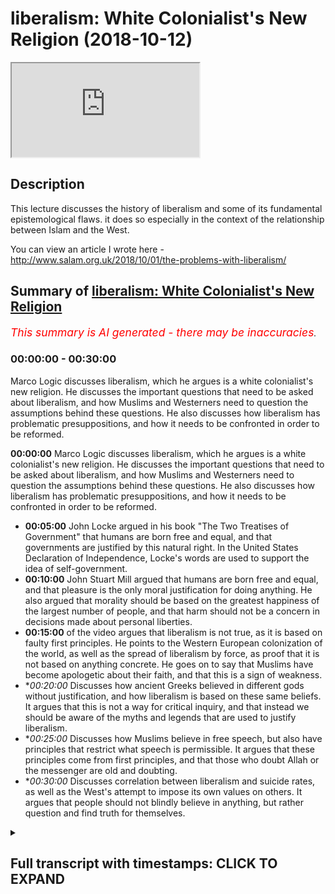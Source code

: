 # liberalism: White Colonialist's New Religion (2018-10-12)

<iframe loading='lazy' src='https://www.youtube.com/embed/2Dyzc282ZFE'></iframe>

## Description

This lecture discusses the history of liberalism and some of its fundamental epistemological flaws. it does so especially in the context of the relationship between Islam and the West. 

You can view an article I wrote here -http://www.salam.org.uk/2018/10/01/the-problems-with-liberalism/

## Summary of [liberalism: White Colonialist's New Religion](https://www.youtube.com/watch?v=2Dyzc282ZFE)


*<span style="color:red; font-size:125%">This summary is AI generated - there may be inaccuracies</span>. [](/)*

### <a onclick="modifyYTiframeseektime('0')">00:00:00</a> - <a onclick="modifyYTiframeseektime('1800')">00:30:00</a>

Marco Logic discusses liberalism, which he argues is a white colonialist's new religion. He discusses the important questions that need to be asked about liberalism, and how Muslims and Westerners need to question the assumptions behind these questions. He also discusses how liberalism has problematic presuppositions, and how it needs to be confronted in order to be reformed.

**<a onclick="modifyYTiframeseektime('0')">00:00:00</a>** Marco Logic discusses liberalism, which he argues is a white colonialist's new religion. He discusses the important questions that need to be asked about liberalism, and how Muslims and Westerners need to question the assumptions behind these questions. He also discusses how liberalism has problematic presuppositions, and how it needs to be confronted in order to be reformed.
* **<a onclick="modifyYTiframeseektime('300')">00:05:00</a>** John Locke argued in his book "The Two Treatises of Government" that humans are born free and equal, and that governments are justified by this natural right. In the United States Declaration of Independence, Locke's words are used to support the idea of self-government.
* **<a onclick="modifyYTiframeseektime('600')">00:10:00</a>** John Stuart Mill argued that humans are born free and equal, and that pleasure is the only moral justification for doing anything. He also argued that morality should be based on the greatest happiness of the largest number of people, and that harm should not be a concern in decisions made about personal liberties.
* **<a onclick="modifyYTiframeseektime('900')">00:15:00</a>** of the video argues that liberalism is not true, as it is based on faulty first principles. He points to the Western European colonization of the world, as well as the spread of liberalism by force, as proof that it is not based on anything concrete. He goes on to say that Muslims have become apologetic about their faith, and that this is a sign of weakness.
* **<a onclick="modifyYTiframeseektime('1200')">00:20:00</a>* Discusses how ancient Greeks believed in different gods without justification, and how liberalism is based on these same beliefs. It argues that this is not a way for critical inquiry, and that instead we should be aware of the myths and legends that are used to justify liberalism.
* **<a onclick="modifyYTiframeseektime('1500')">00:25:00</a>* Discusses how Muslims believe in free speech, but also have principles that restrict what speech is permissible. It argues that these principles come from first principles, and that those who doubt Allah or the messenger are old and doubting.
* **<a onclick="modifyYTiframeseektime('1800')">00:30:00</a>* Discusses correlation between liberalism and suicide rates, as well as the West's attempt to impose its own values on others. It argues that people should not blindly believe in anything, but rather question and find truth for themselves.

<details><summary><h2>Full transcript with timestamps: CLICK TO EXPAND</h2></summary>

<a onclick="modifyYTiframeseektime('0')">0:00:00</a> to come to the state to deliver his  
<a onclick="modifyYTiframeseektime('2')">0:00:02</a> lecture intellectual doubts about Islam  
<a onclick="modifyYTiframeseektime('5')">0:00:05</a> Marco logic Salam aleikum wa rahmatullah  
<a onclick="modifyYTiframeseektime('27')">0:00:27</a> our heads you know in the West we're  
<a onclick="modifyYTiframeseektime('34')">0:00:34</a> asked a lot of questions as Muslims were  
<a onclick="modifyYTiframeseektime('37')">0:00:37</a> asked many questions regularly pressing  
<a onclick="modifyYTiframeseektime('41')">0:00:41</a> important questions and these questions  
<a onclick="modifyYTiframeseektime('44')">0:00:44</a> usually have something to do with what I  
<a onclick="modifyYTiframeseektime('49')">0:00:49</a> refer to as post enlightenment ideas and  
<a onclick="modifyYTiframeseektime('53')">0:00:53</a> it's connection with Islam so don't give  
<a onclick="modifyYTiframeseektime('56')">0:00:56</a> an example someone will ask why is it  
<a onclick="modifyYTiframeseektime('61')">0:01:01</a> that in Islam for example Muslims get  
<a onclick="modifyYTiframeseektime('65')">0:01:05</a> offended when a picture is drawn of the  
<a onclick="modifyYTiframeseektime('69')">0:01:09</a> Prophet Muhammad isn't this freedom of  
<a onclick="modifyYTiframeseektime('72')">0:01:12</a> expression and freedom of speech and why  
<a onclick="modifyYTiframeseektime('77')">0:01:17</a> are Muslims in this regard against  
<a onclick="modifyYTiframeseektime('80')">0:01:20</a> freedom of expression and freedom of  
<a onclick="modifyYTiframeseektime('83')">0:01:23</a> speech isn't Islam therefore the  
<a onclick="modifyYTiframeseektime('87')">0:01:27</a> argument goes a backwards religion that  
<a onclick="modifyYTiframeseektime('91')">0:01:31</a> needs to be reformed do we not need to  
<a onclick="modifyYTiframeseektime('95')">0:01:35</a> have a reform within Islam because  
<a onclick="modifyYTiframeseektime('97')">0:01:37</a> actually you'll find that Islam has  
<a onclick="modifyYTiframeseektime('101')">0:01:41</a> aspects of it which are against  
<a onclick="modifyYTiframeseektime('103')">0:01:43</a> enlightenment values against liberalism  
<a onclick="modifyYTiframeseektime('107')">0:01:47</a> against freedom of expression against  
<a onclick="modifyYTiframeseektime('111')">0:01:51</a> freedom of speech our thing is these are  
<a onclick="modifyYTiframeseektime('115')">0:01:55</a> very important questions to be asked but  
<a onclick="modifyYTiframeseektime('120')">0:02:00</a> what Muslims need to do and what  
<a onclick="modifyYTiframeseektime('123')">0:02:03</a> Westerners also need to do is they need  
<a onclick="modifyYTiframeseektime('126')">0:02:06</a> to question the question I has a point  
<a onclick="modifyYTiframeseektime('131')">0:02:11</a> every question has a presupposition what  
<a onclick="modifyYTiframeseektime('135')">0:02:15</a> is a presupposition it is an assumption  
<a onclick="modifyYTiframeseektime('138')">0:02:18</a> it is an assumption obviously with these  
<a onclick="modifyYTiframeseektime('142')">0:02:22</a> questions some Muslims they go  
<a onclick="modifyYTiframeseektime('146')">0:02:26</a> immediately on the backfoot  
<a onclick="modifyYTiframeseektime('149')">0:02:29</a> immediately there on the back foot and  
<a onclick="modifyYTiframeseektime('152')">0:02:32</a> just like the Western colonial powers  
<a onclick="modifyYTiframeseektime('159')">0:02:39</a> came into our grandfathers Nations and  
<a onclick="modifyYTiframeseektime('165')">0:02:45</a> attempted to force them to believe in  
<a onclick="modifyYTiframeseektime('167')">0:02:47</a> what they believe in  
<a onclick="modifyYTiframeseektime('169')">0:02:49</a> militarily now the post-colonial Western  
<a onclick="modifyYTiframeseektime('178')">0:02:58</a> masters are doing so using different  
<a onclick="modifyYTiframeseektime('181')">0:03:01</a> techniques and there are different  
<a onclick="modifyYTiframeseektime('184')">0:03:04</a> responses from Muslims and others some  
<a onclick="modifyYTiframeseektime('187')">0:03:07</a> will literally bow at the knee they will  
<a onclick="modifyYTiframeseektime('190')">0:03:10</a> literally bow at the knee surrender give  
<a onclick="modifyYTiframeseektime('194')">0:03:14</a> up yes you're right sir there is a  
<a onclick="modifyYTiframeseektime('197')">0:03:17</a> problem we need to fix it we need to  
<a onclick="modifyYTiframeseektime('199')">0:03:19</a> have revivalism in Islam we need to have  
<a onclick="modifyYTiframeseektime('201')">0:03:21</a> reform we need to clean it up you're  
<a onclick="modifyYTiframeseektime('204')">0:03:24</a> right  
<a onclick="modifyYTiframeseektime('205')">0:03:25</a> some will say we must reject this  
<a onclick="modifyYTiframeseektime('209')">0:03:29</a> completely there is this is a poison a  
<a onclick="modifyYTiframeseektime('211')">0:03:31</a> poisonous ideology and we must remove it  
<a onclick="modifyYTiframeseektime('215')">0:03:35</a> and what we're going to be doing in  
<a onclick="modifyYTiframeseektime('217')">0:03:37</a> charla in the next three days it will be  
<a onclick="modifyYTiframeseektime('221')">0:03:41</a> arguing that the question itself is  
<a onclick="modifyYTiframeseektime('225')">0:03:45</a> problematic all the questions that are  
<a onclick="modifyYTiframeseektime('228')">0:03:48</a> asked are problematic questions so the  
<a onclick="modifyYTiframeseektime('230')">0:03:50</a> first day I'm going to be dealing with  
<a onclick="modifyYTiframeseektime('231')">0:03:51</a> liberalism I know it's on the third day  
<a onclick="modifyYTiframeseektime('233')">0:03:53</a> on your pamphlet but I'm gonna do it  
<a onclick="modifyYTiframeseektime('235')">0:03:55</a> first in Chara I'm gonna be dealing with  
<a onclick="modifyYTiframeseektime('237')">0:03:57</a> questions which deal with liberal  
<a onclick="modifyYTiframeseektime('239')">0:03:59</a> presuppositions the second day we're  
<a onclick="modifyYTiframeseektime('243')">0:04:03</a> going to be dealing with democracy which  
<a onclick="modifyYTiframeseektime('244')">0:04:04</a> is very important and the third day  
<a onclick="modifyYTiframeseektime('247')">0:04:07</a> we're going to be dealing with feminism  
<a onclick="modifyYTiframeseektime('252')">0:04:12</a> and that's why I did on the third day  
<a onclick="modifyYTiframeseektime('253')">0:04:13</a> because if anything happens I can just  
<a onclick="modifyYTiframeseektime('255')">0:04:15</a> go I'm going back to London anyways  
<a onclick="modifyYTiframeseektime('264')">0:04:24</a> today inshallah I'll be talking about  
<a onclick="modifyYTiframeseektime('267')">0:04:27</a> liberalism and by the way I've written  
<a onclick="modifyYTiframeseektime('269')">0:04:29</a> an article on this and I'm planning to  
<a onclick="modifyYTiframeseektime('271')">0:04:31</a> write an article on all three lectures  
<a onclick="modifyYTiframeseektime('274')">0:04:34</a> so I'll be writing written an article  
<a onclick="modifyYTiframeseektime('276')">0:04:36</a> liberalism will be published on it  
<a onclick="modifyYTiframeseektime('278')">0:04:38</a> should be online on Monday Anza Lambda  
<a onclick="modifyYTiframeseektime('280')">0:04:40</a> org dot uk' salaam and inshallah we'll  
<a onclick="modifyYTiframeseektime('283')">0:04:43</a> put the description somewhere so if you  
<a onclick="modifyYTiframeseektime('285')">0:04:45</a> want to do further reading you can do  
<a onclick="modifyYTiframeseektime('286')">0:04:46</a> that there  
<a onclick="modifyYTiframeseektime('287')">0:04:47</a> and moreover there'll be an article  
<a onclick="modifyYTiframeseektime('290')">0:04:50</a> written on each of the topics that I'll  
<a onclick="modifyYTiframeseektime('292')">0:04:52</a> be covering today as well now let's get  
<a onclick="modifyYTiframeseektime('295')">0:04:55</a> straight into it today I'm just gonna go  
<a onclick="modifyYTiframeseektime('299')">0:04:59</a> into three different things I'm going to  
<a onclick="modifyYTiframeseektime('301')">0:05:01</a> do three things today in Charlotte the  
<a onclick="modifyYTiframeseektime('302')">0:05:02</a> first thing is I'm going to give you a  
<a onclick="modifyYTiframeseektime('304')">0:05:04</a> brief history of liberalism a brief  
<a onclick="modifyYTiframeseektime('307')">0:05:07</a> history so you understand what it is  
<a onclick="modifyYTiframeseektime('308')">0:05:08</a> number two we're going to be talking  
<a onclick="modifyYTiframeseektime('311')">0:05:11</a> about the premises of liberalism the  
<a onclick="modifyYTiframeseektime('315')">0:05:15</a> first principles of liberalism where do  
<a onclick="modifyYTiframeseektime('318')">0:05:18</a> we start with liberalism and number  
<a onclick="modifyYTiframeseektime('321')">0:05:21</a> three we'll be talking about the  
<a onclick="modifyYTiframeseektime('322')">0:05:22</a> implications of this on Islam and  
<a onclick="modifyYTiframeseektime('325')">0:05:25</a> Muslims and the discourse between Islam  
<a onclick="modifyYTiframeseektime('328')">0:05:28</a> and Muslims in the Western context  
<a onclick="modifyYTiframeseektime('330')">0:05:30</a> especially so we'll start you see all of  
<a onclick="modifyYTiframeseektime('336')">0:05:36</a> these slogans that you've you're very  
<a onclick="modifyYTiframeseektime('338')">0:05:38</a> well aware of freedom of expression  
<a onclick="modifyYTiframeseektime('340')">0:05:40</a> freedom of speech they're extensions of  
<a onclick="modifyYTiframeseektime('343')">0:05:43</a> the liberal philosophical framework okay  
<a onclick="modifyYTiframeseektime('345')">0:05:45</a> so if someone is asking you a question  
<a onclick="modifyYTiframeseektime('349')">0:05:49</a> that presupposes liberalism like these  
<a onclick="modifyYTiframeseektime('354')">0:05:54</a> questions the question would be this  
<a onclick="modifyYTiframeseektime('357')">0:05:57</a> what if your ideology is baseless wait a  
<a onclick="modifyYTiframeseektime('363')">0:06:03</a> minute  
<a onclick="modifyYTiframeseektime('364')">0:06:04</a> say that one more time okay what if your  
<a onclick="modifyYTiframeseektime('369')">0:06:09</a> ideology is baseless what if there is no  
<a onclick="modifyYTiframeseektime('374')">0:06:14</a> way to prove the very beginnings or the  
<a onclick="modifyYTiframeseektime('379')">0:06:19</a> very starting points the very premises  
<a onclick="modifyYTiframeseektime('381')">0:06:21</a> of liberalism therefore the question  
<a onclick="modifyYTiframeseektime('384')">0:06:24</a> becomes obsolete  
<a onclick="modifyYTiframeseektime('385')">0:06:25</a> why does Islam why do Muslims get upset  
<a onclick="modifyYTiframeseektime('389')">0:06:29</a> with the drawing of the Prophet Muhammad  
<a onclick="modifyYTiframeseektime('390')">0:06:30</a> why not  
<a onclick="modifyYTiframeseektime('391')">0:06:31</a> could be the easy answer well it needs  
<a onclick="modifyYTiframeseektime('394')">0:06:34</a> to be in line with liberalism and well  
<a onclick="modifyYTiframeseektime('396')">0:06:36</a> if we can demonstrate that liberalism is  
<a onclick="modifyYTiframeseektime('401')">0:06:41</a> in fact based on what you call  
<a onclick="modifyYTiframeseektime('404')">0:06:44</a> corrigible presuppositions meaning they  
<a onclick="modifyYTiframeseektime('408')">0:06:48</a> are capable of reform or improvement  
<a onclick="modifyYTiframeseektime('413')">0:06:53</a> then there is no need to ask the  
<a onclick="modifyYTiframeseektime('415')">0:06:55</a> question because you're asking me a  
<a onclick="modifyYTiframeseektime('417')">0:06:57</a> question based on baseless foundations  
<a onclick="modifyYTiframeseektime('420')">0:07:00</a> so let's start with the brief history of  
<a onclick="modifyYTiframeseektime('423')">0:07:03</a> liberalism you see there was a man  
<a onclick="modifyYTiframeseektime('427')">0:07:07</a> called John Locke very famous man he's  
<a onclick="modifyYTiframeseektime('432')">0:07:12</a> actually one of the most influential  
<a onclick="modifyYTiframeseektime('434')">0:07:14</a> people who ever lived in my opinion he  
<a onclick="modifyYTiframeseektime('436')">0:07:16</a> died in 1704 he wrote many books one of  
<a onclick="modifyYTiframeseektime('440')">0:07:20</a> the most famous or if not the most  
<a onclick="modifyYTiframeseektime('441')">0:07:21</a> famous one hero is a book called the two  
<a onclick="modifyYTiframeseektime('442')">0:07:22</a> treatises of government and in this book  
<a onclick="modifyYTiframeseektime('445')">0:07:25</a> he argued the case for a social contract  
<a onclick="modifyYTiframeseektime('447')">0:07:27</a> he said we are all born equal we are all  
<a onclick="modifyYTiframeseektime('451')">0:07:31</a> born free interesting Locke John Locke  
<a onclick="modifyYTiframeseektime('454')">0:07:34</a> believed in God in fact he believes in  
<a onclick="modifyYTiframeseektime('456')">0:07:36</a> one God he was a Unitarian who's a  
<a onclick="modifyYTiframeseektime('458')">0:07:38</a> nonconformist Christine didn't believe  
<a onclick="modifyYTiframeseektime('460')">0:07:40</a> in the Trinity but he based much of his  
<a onclick="modifyYTiframeseektime('463')">0:07:43</a> philosophy on God and that's why a lot  
<a onclick="modifyYTiframeseektime('469')">0:07:49</a> of the governments of his day Britain  
<a onclick="modifyYTiframeseektime('472')">0:07:52</a> France and of course the United States  
<a onclick="modifyYTiframeseektime('475')">0:07:55</a> of America they incorporated literally  
<a onclick="modifyYTiframeseektime('478')">0:07:58</a> what he said in that the two treatises  
<a onclick="modifyYTiframeseektime('481')">0:08:01</a> of government into the for example the  
<a onclick="modifyYTiframeseektime('485')">0:08:05</a> US Declaration of Independence the Bill  
<a onclick="modifyYTiframeseektime('488')">0:08:08</a> of Rights in the in the United Kingdom  
<a onclick="modifyYTiframeseektime('490')">0:08:10</a> which was written in 1688 his words  
<a onclick="modifyYTiframeseektime('494')">0:08:14</a> which is one of the most important  
<a onclick="modifyYTiframeseektime('497')">0:08:17</a> documents and all of British history  
<a onclick="modifyYTiframeseektime('499')">0:08:19</a> it's called the Bill of Rights and of  
<a onclick="modifyYTiframeseektime('502')">0:08:22</a> course the u.s. Declaration of  
<a onclick="modifyYTiframeseektime('503')">0:08:23</a> Independence one of the most important  
<a onclick="modifyYTiframeseektime('505')">0:08:25</a> documents in all of American government  
<a onclick="modifyYTiframeseektime('508')">0:08:28</a> and politics so for example  
<a onclick="modifyYTiframeseektime('515')">0:08:35</a> the famous phrase that we hold these  
<a onclick="modifyYTiframeseektime('518')">0:08:38</a> truths to be self-evident that all men  
<a onclick="modifyYTiframeseektime('521')">0:08:41</a> are created equal and that they have on  
<a onclick="modifyYTiframeseektime('527')">0:08:47</a> any unalienable rights of life liberty  
<a onclick="modifyYTiframeseektime('530')">0:08:50</a> and the pursuit of happiness this is the  
<a onclick="modifyYTiframeseektime('533')">0:08:53</a> US Declaration of Independence it's  
<a onclick="modifyYTiframeseektime('534')">0:08:54</a> taken from or slightly adjusted it's  
<a onclick="modifyYTiframeseektime('538')">0:08:58</a> taken from John Locke so a lot of these  
<a onclick="modifyYTiframeseektime('540')">0:09:00</a> ideas human beings being born free  
<a onclick="modifyYTiframeseektime('543')">0:09:03</a> freedom etc is taken from directly from  
<a onclick="modifyYTiframeseektime('546')">0:09:06</a> John Locke and the thing is about John  
<a onclick="modifyYTiframeseektime('549')">0:09:09</a> Locke is that he believed in God and if  
<a onclick="modifyYTiframeseektime('553')">0:09:13</a> you look at the wording of what he said  
<a onclick="modifyYTiframeseektime('555')">0:09:15</a> in the two treatises of government he  
<a onclick="modifyYTiframeseektime('557')">0:09:17</a> justified that for example human beings  
<a onclick="modifyYTiframeseektime('560')">0:09:20</a> are born equal and that they are born  
<a onclick="modifyYTiframeseektime('562')">0:09:22</a> free because he said that they were  
<a onclick="modifyYTiframeseektime('564')">0:09:24</a> endowed by the creator and this is part  
<a onclick="modifyYTiframeseektime('567')">0:09:27</a> of the US declaration independence they  
<a onclick="modifyYTiframeseektime('569')">0:09:29</a> were given this by God they were given  
<a onclick="modifyYTiframeseektime('573')">0:09:33</a> freedom and equality by God he had two  
<a onclick="modifyYTiframeseektime('578')">0:09:38</a> or three principles that he believed in  
<a onclick="modifyYTiframeseektime('580')">0:09:40</a> one was a theological belief so he  
<a onclick="modifyYTiframeseektime('583')">0:09:43</a> believed that all human beings were  
<a onclick="modifyYTiframeseektime('585')">0:09:45</a> endowed equality by God they were given  
<a onclick="modifyYTiframeseektime('590')">0:09:50</a> equality and freedoms by God but he also  
<a onclick="modifyYTiframeseektime('593')">0:09:53</a> believed he also believed in something  
<a onclick="modifyYTiframeseektime('596')">0:09:56</a> called the hedonistic principle and this  
<a onclick="modifyYTiframeseektime('599')">0:09:59</a> will be a very important point which I  
<a onclick="modifyYTiframeseektime('601')">0:10:01</a> want you to really pay attention to the  
<a onclick="modifyYTiframeseektime('603')">0:10:03</a> hedonistic principle is the idea that  
<a onclick="modifyYTiframeseektime('606')">0:10:06</a> the ultimate morality is pain and  
<a onclick="modifyYTiframeseektime('609')">0:10:09</a> pleasure  
<a onclick="modifyYTiframeseektime('611')">0:10:11</a> so what's ultimately good is what feels  
<a onclick="modifyYTiframeseektime('614')">0:10:14</a> good or what is pleasurable or desirable  
<a onclick="modifyYTiframeseektime('617')">0:10:17</a> to you this would be the cornerstone of  
<a onclick="modifyYTiframeseektime('620')">0:10:20</a> liberal moral philosophy it's called the  
<a onclick="modifyYTiframeseektime('623')">0:10:23</a> hedonistic principle so after John Locke  
<a onclick="modifyYTiframeseektime('628')">0:10:28</a> came about and he had such an influence  
<a onclick="modifyYTiframeseektime('631')">0:10:31</a> because of the English Civil War which  
<a onclick="modifyYTiframeseektime('633')">0:10:33</a> took place in 1642 to 1651 where the  
<a onclick="modifyYTiframeseektime('637')">0:10:37</a> Royalists and the parliamentarians were  
<a onclick="modifyYTiframeseektime('640')">0:10:40</a> attacking each other  
<a onclick="modifyYTiframeseektime('641')">0:10:41</a> Parliament reconstituted itself using a  
<a onclick="modifyYTiframeseektime('645')">0:10:45</a> lot of the Lockean principles sold in  
<a onclick="modifyYTiframeseektime('648')">0:10:48</a> and so did the US and France and these  
<a onclick="modifyYTiframeseektime('651')">0:10:51</a> countries they took these liberal  
<a onclick="modifyYTiframeseektime('653')">0:10:53</a> principles and then they became very  
<a onclick="modifyYTiframeseektime('654')">0:10:54</a> normative it became the norm now anyone  
<a onclick="modifyYTiframeseektime('658')">0:10:58</a> who speaks against the liberal  
<a onclick="modifyYTiframeseektime('660')">0:11:00</a> principles is AB is speaking in  
<a onclick="modifyYTiframeseektime('664')">0:11:04</a> aberration to the social and cultural  
<a onclick="modifyYTiframeseektime('667')">0:11:07</a> norms of the West that must must be  
<a onclick="modifyYTiframeseektime('670')">0:11:10</a> understood after John Locke you had many  
<a onclick="modifyYTiframeseektime('672')">0:11:12</a> different philosophers that came and  
<a onclick="modifyYTiframeseektime('674')">0:11:14</a> advanced his theory like Montesquieu or  
<a onclick="modifyYTiframeseektime('676')">0:11:16</a> Rousseau or for example Tocqueville who  
<a onclick="modifyYTiframeseektime('680')">0:11:20</a> wrote democracy and America which will  
<a onclick="modifyYTiframeseektime('682')">0:11:22</a> cover tomorrow and others and these  
<a onclick="modifyYTiframeseektime('687')">0:11:27</a> individuals just expanded the theory  
<a onclick="modifyYTiframeseektime('689')">0:11:29</a> most notably I was our I would argue is  
<a onclick="modifyYTiframeseektime('692')">0:11:32</a> John Stuart Mill who came in the  
<a onclick="modifyYTiframeseektime('695')">0:11:35</a> Victorian era and he talked about the  
<a onclick="modifyYTiframeseektime('697')">0:11:37</a> harm principle so about two you know  
<a onclick="modifyYTiframeseektime('700')">0:11:40</a> hundred two hundred years later this man  
<a onclick="modifyYTiframeseektime('701')">0:11:41</a> came John Stuart Mill and he advanced he  
<a onclick="modifyYTiframeseektime('704')">0:11:44</a> said yes he left the whole theological  
<a onclick="modifyYTiframeseektime('708')">0:11:48</a> discussion he didn't say that we were  
<a onclick="modifyYTiframeseektime('710')">0:11:50</a> born equal a free he took yes he  
<a onclick="modifyYTiframeseektime('712')">0:11:52</a> believed that we were born equal but he  
<a onclick="modifyYTiframeseektime('713')">0:11:53</a> didn't say it's from God some say he was  
<a onclick="modifyYTiframeseektime('716')">0:11:56</a> agnostic even he didn't believe me maybe  
<a onclick="modifyYTiframeseektime('717')">0:11:57</a> didn't believe in God the law Allen God  
<a onclick="modifyYTiframeseektime('719')">0:11:59</a> knows best if you believed in God or not  
<a onclick="modifyYTiframeseektime('720')">0:12:00</a> yeah but here's a problem this is a very  
<a onclick="modifyYTiframeseektime('725')">0:12:05</a> big problem for liberals if initially my  
<a onclick="modifyYTiframeseektime('729')">0:12:09</a> question first question if initially the  
<a onclick="modifyYTiframeseektime('732')">0:12:12</a> justification for human beings being  
<a onclick="modifyYTiframeseektime('735')">0:12:15</a> born equal and free was based on  
<a onclick="modifyYTiframeseektime('738')">0:12:18</a> theology ie God how could a succession  
<a onclick="modifyYTiframeseektime('744')">0:12:24</a> of philosophers inherit the same belief  
<a onclick="modifyYTiframeseektime('747')">0:12:27</a> system without basing upon the same  
<a onclick="modifyYTiframeseektime('749')">0:12:29</a> principle in other words John Stuart  
<a onclick="modifyYTiframeseektime('752')">0:12:32</a> Mill yes he said we believe that we were  
<a onclick="modifyYTiframeseektime('755')">0:12:35</a> born equal that were born free but he  
<a onclick="modifyYTiframeseektime('756')">0:12:36</a> didn't say anything about God so the  
<a onclick="modifyYTiframeseektime('758')">0:12:38</a> question would be how can you prove that  
<a onclick="modifyYTiframeseektime('759')">0:12:39</a> were born equal or that we were born  
<a onclick="modifyYTiframeseektime('762')">0:12:42</a> free this is a very important question  
<a onclick="modifyYTiframeseektime('764')">0:12:44</a> and what do you mean when you say who  
<a onclick="modifyYTiframeseektime('767')">0:12:47</a> are born equal or we were born free even  
<a onclick="modifyYTiframeseektime('770')">0:12:50</a> John Stuart Locke John Mill sorry does  
<a onclick="modifyYTiframeseektime('772')">0:12:52</a> John Locke himself said this is not in  
<a onclick="modifyYTiframeseektime('775')">0:12:55</a> all cases the Creator might decide that  
<a onclick="modifyYTiframeseektime('778')">0:12:58</a> we are not born you're born equal for  
<a onclick="modifyYTiframeseektime('779')">0:12:59</a> example so what do we mean well we're  
<a onclick="modifyYTiframeseektime('781')">0:13:01</a> not born  
<a onclick="modifyYTiframeseektime('782')">0:13:02</a> what do we mean with Zbornak we are not  
<a onclick="modifyYTiframeseektime('785')">0:13:05</a> born equal if we look at it on the face  
<a onclick="modifyYTiframeseektime('787')">0:13:07</a> of it because really some of us are born  
<a onclick="modifyYTiframeseektime('788')">0:13:08</a> in impoverished places some of us are  
<a onclick="modifyYTiframeseektime('791')">0:13:11</a> born in very you know bad places rich  
<a onclick="modifyYTiframeseektime('793')">0:13:13</a> places poor places some of us are born  
<a onclick="modifyYTiframeseektime('795')">0:13:15</a> with disabilities some of us are born as  
<a onclick="modifyYTiframeseektime('797')">0:13:17</a> men woman black why this that where is  
<a onclick="modifyYTiframeseektime('801')">0:13:21</a> the Equality is differences all I see is  
<a onclick="modifyYTiframeseektime('803')">0:13:23</a> inequalities everywhere so what do we  
<a onclick="modifyYTiframeseektime('805')">0:13:25</a> mean by equality so someone will come  
<a onclick="modifyYTiframeseektime('807')">0:13:27</a> and say actually we mean equality of  
<a onclick="modifyYTiframeseektime('809')">0:13:29</a> opportunity and some others will say no  
<a onclick="modifyYTiframeseektime('810')">0:13:30</a> equality of outcome well they've had to  
<a onclick="modifyYTiframeseektime('813')">0:13:33</a> adjust that because they realized the  
<a onclick="modifyYTiframeseektime('815')">0:13:35</a> fallacious nature of just saying that we  
<a onclick="modifyYTiframeseektime('818')">0:13:38</a> were born equal what does it mean what  
<a onclick="modifyYTiframeseektime('821')">0:13:41</a> do we actually mean what do we mean by  
<a onclick="modifyYTiframeseektime('822')">0:13:42</a> we were born free almost all  
<a onclick="modifyYTiframeseektime('825')">0:13:45</a> philosophers agree that everything is  
<a onclick="modifyYTiframeseektime('829')">0:13:49</a> determined even atheist philosophers  
<a onclick="modifyYTiframeseektime('831')">0:13:51</a> believe this that is determined by  
<a onclick="modifyYTiframeseektime('833')">0:13:53</a> genetics and environment so what is free  
<a onclick="modifyYTiframeseektime('835')">0:13:55</a> freedom what do you mean explain so  
<a onclick="modifyYTiframeseektime('838')">0:13:58</a> already it sounds nice what they say but  
<a onclick="modifyYTiframeseektime('840')">0:14:00</a> it has no real evidence base John Stuart  
<a onclick="modifyYTiframeseektime('843')">0:14:03</a> Mill did try and prove something called  
<a onclick="modifyYTiframeseektime('845')">0:14:05</a> utilitarianism utilitarianism is the  
<a onclick="modifyYTiframeseektime('848')">0:14:08</a> idea it's really the has a mystic  
<a onclick="modifyYTiframeseektime('850')">0:14:10</a> principle so you pleasure for you but  
<a onclick="modifyYTiframeseektime('853')">0:14:13</a> pleasure for them for the for the  
<a onclick="modifyYTiframeseektime('855')">0:14:15</a> largest amount of people the great is  
<a onclick="modifyYTiframeseektime('857')">0:14:17</a> good for the greatest number so it's  
<a onclick="modifyYTiframeseektime('860')">0:14:20</a> going back to what's pleasurable for you  
<a onclick="modifyYTiframeseektime('863')">0:14:23</a> and this became really the most  
<a onclick="modifyYTiframeseektime('866')">0:14:26</a> normative way of describing liberalism  
<a onclick="modifyYTiframeseektime('867')">0:14:27</a> the most normative way of describing  
<a onclick="modifyYTiframeseektime('870')">0:14:30</a> liberalism is through the hedonistic  
<a onclick="modifyYTiframeseektime('872')">0:14:32</a> principle all the extension of that  
<a onclick="modifyYTiframeseektime('874')">0:14:34</a> which is utilitarianism and then he put  
<a onclick="modifyYTiframeseektime('876')">0:14:36</a> into it the harm principle so he says  
<a onclick="modifyYTiframeseektime('878')">0:14:38</a> that you can do whatever you want so  
<a onclick="modifyYTiframeseektime('880')">0:14:40</a> long as you don't harm anyone else do  
<a onclick="modifyYTiframeseektime('882')">0:14:42</a> whatever you want isn't this what you  
<a onclick="modifyYTiframeseektime('883')">0:14:43</a> hear okay or why is homosexuality not a  
<a onclick="modifyYTiframeseektime('887')">0:14:47</a> problem in society because we are  
<a onclick="modifyYTiframeseektime('890')">0:14:50</a> liberals and we believe you can do  
<a onclick="modifyYTiframeseektime('892')">0:14:52</a> whatever you want that makes you feel  
<a onclick="modifyYTiframeseektime('894')">0:14:54</a> good so long as you don't harm someone  
<a onclick="modifyYTiframeseektime('898')">0:14:58</a> else this is John Stuart Mill basically  
<a onclick="modifyYTiframeseektime('901')">0:15:01</a> that's where he got it from  
<a onclick="modifyYTiframeseektime('902')">0:15:02</a> that's where society accepted it from he  
<a onclick="modifyYTiframeseektime('907')">0:15:07</a> had a part of his book he's got a book  
<a onclick="modifyYTiframeseektime('909')">0:15:09</a> called on utilitarianism and a part of  
<a onclick="modifyYTiframeseektime('911')">0:15:11</a> it is proving utilitarianism he actually  
<a onclick="modifyYTiframeseektime('913')">0:15:13</a> puts this as as the  
<a onclick="modifyYTiframeseektime('915')">0:15:15</a> they're heading he says proving  
<a onclick="modifyYTiframeseektime('917')">0:15:17</a> utilitarianism and you know this is the  
<a onclick="modifyYTiframeseektime('920')">0:15:20</a> one of the most attacked segments in all  
<a onclick="modifyYTiframeseektime('923')">0:15:23</a> of philosophy circular reasoning  
<a onclick="modifyYTiframeseektime('926')">0:15:26</a> everyone's attacking him saying what  
<a onclick="modifyYTiframeseektime('928')">0:15:28</a> you're talking about he said and you can  
<a onclick="modifyYTiframeseektime('930')">0:15:30</a> read the article for more information  
<a onclick="modifyYTiframeseektime('931')">0:15:31</a> but basically he had a circular  
<a onclick="modifyYTiframeseektime('933')">0:15:33</a> reasoning in his approach to try and  
<a onclick="modifyYTiframeseektime('935')">0:15:35</a> prove utilitarianism therefore almost  
<a onclick="modifyYTiframeseektime('938')">0:15:38</a> all serious liberal thinkers are of the  
<a onclick="modifyYTiframeseektime('943')">0:15:43</a> opinion that there is no way of proving  
<a onclick="modifyYTiframeseektime('946')">0:15:46</a> hedonism utilitarianism so the first  
<a onclick="modifyYTiframeseektime('949')">0:15:49</a> principles of liberalism are corrigible  
<a onclick="modifyYTiframeseektime('953')">0:15:53</a> now what does that mean if the first  
<a onclick="modifyYTiframeseektime('956')">0:15:56</a> principles of liberalism are not fixed  
<a onclick="modifyYTiframeseektime('960')">0:16:00</a> objective absolute or true one more time  
<a onclick="modifyYTiframeseektime('964')">0:16:04</a> okay the first principles of liberalism  
<a onclick="modifyYTiframeseektime('969')">0:16:09</a> are not fixed they are not objective  
<a onclick="modifyYTiframeseektime('972')">0:16:12</a> they are not absolute and they are not  
<a onclick="modifyYTiframeseektime('975')">0:16:15</a> true if the foundations of something is  
<a onclick="modifyYTiframeseektime('982')">0:16:22</a> shaky then that thing itself will be  
<a onclick="modifyYTiframeseektime('985')">0:16:25</a> shaky therefore John Stuart Mill who  
<a onclick="modifyYTiframeseektime('993')">0:16:33</a> expanded freedom of expression in his  
<a onclick="modifyYTiframeseektime('996')">0:16:36</a> book on liberalism and others like him  
<a onclick="modifyYTiframeseektime('998')">0:16:38</a> it's not just simple ten others many  
<a onclick="modifyYTiframeseektime('1000')">0:16:40</a> many philosophers freedom of expression  
<a onclick="modifyYTiframeseektime('1001')">0:16:41</a> freedom of speech freedom to this  
<a onclick="modifyYTiframeseektime('1003')">0:16:43</a> freedom of that they all based it on  
<a onclick="modifyYTiframeseektime('1005')">0:16:45</a> corrigible baseless foundations can you  
<a onclick="modifyYTiframeseektime('1010')">0:16:50</a> imagine and the Muslim in the West is  
<a onclick="modifyYTiframeseektime('1016')">0:16:56</a> compelled to answer the question what  
<a onclick="modifyYTiframeseektime('1018')">0:16:58</a> what question on a moral philosophical  
<a onclick="modifyYTiframeseektime('1021')">0:17:01</a> basis your question has no basis proved  
<a onclick="modifyYTiframeseektime('1024')">0:17:04</a> to me liberalism is true that's what you  
<a onclick="modifyYTiframeseektime('1026')">0:17:06</a> should say to him why is it that Muslims  
<a onclick="modifyYTiframeseektime('1029')">0:17:09</a> they don't believe that drawing a  
<a onclick="modifyYTiframeseektime('1031')">0:17:11</a> cartoon of their prophet isn't this a  
<a onclick="modifyYTiframeseektime('1033')">0:17:13</a> hindrance of freedom of speech yes it is  
<a onclick="modifyYTiframeseektime('1035')">0:17:15</a> proved to me why liberalism is true  
<a onclick="modifyYTiframeseektime('1038')">0:17:18</a> that's the answer  
<a onclick="modifyYTiframeseektime('1040')">0:17:20</a> proof to me that liberalism is true well  
<a onclick="modifyYTiframeseektime('1045')">0:17:25</a> Muslims if they leave the religion this  
<a onclick="modifyYTiframeseektime('1048')">0:17:28</a> and  
<a onclick="modifyYTiframeseektime('1048')">0:17:28</a> and apostasy and whatever okay no  
<a onclick="modifyYTiframeseektime('1050')">0:17:30</a> problem prove to me that liberalism is  
<a onclick="modifyYTiframeseektime('1052')">0:17:32</a> true your question is based on a liberal  
<a onclick="modifyYTiframeseektime('1055')">0:17:35</a> presupposition your presupposition is is  
<a onclick="modifyYTiframeseektime('1057')">0:17:37</a> based on first principles which are  
<a onclick="modifyYTiframeseektime('1060')">0:17:40</a> courage of or baseless or otherwise  
<a onclick="modifyYTiframeseektime('1062')">0:17:42</a> faulty therefore your question  
<a onclick="modifyYTiframeseektime('1065')">0:17:45</a> carries no epistemic weight don't ask me  
<a onclick="modifyYTiframeseektime('1068')">0:17:48</a> the question let me ask you the question  
<a onclick="modifyYTiframeseektime('1069')">0:17:49</a> proof to me that liberalism is true from  
<a onclick="modifyYTiframeseektime('1073')">0:17:53</a> first principles from the premises is  
<a onclick="modifyYTiframeseektime('1075')">0:17:55</a> there only true because you had a  
<a onclick="modifyYTiframeseektime('1079')">0:17:59</a> succession of wars by Western European  
<a onclick="modifyYTiframeseektime('1083')">0:18:03</a> countries that decided to go eastward  
<a onclick="modifyYTiframeseektime('1086')">0:18:06</a> and westward and spread liberalism by  
<a onclick="modifyYTiframeseektime('1088')">0:18:08</a> the sword and put liberalism in every  
<a onclick="modifyYTiframeseektime('1092')">0:18:12</a> crevice of our society and because  
<a onclick="modifyYTiframeseektime('1095')">0:18:15</a> because white people have decided that's  
<a onclick="modifyYTiframeseektime('1097')">0:18:17</a> true we must believe it's true in some  
<a onclick="modifyYTiframeseektime('1100')">0:18:20</a> and some societies is it true because  
<a onclick="modifyYTiframeseektime('1105')">0:18:25</a> even though you had liberals who  
<a onclick="modifyYTiframeseektime('1109')">0:18:29</a> believed in freedom they colonized the  
<a onclick="modifyYTiframeseektime('1112')">0:18:32</a> people going against what they believe  
<a onclick="modifyYTiframeseektime('1113')">0:18:33</a> in and they enslaved others in the  
<a onclick="modifyYTiframeseektime('1116')">0:18:36</a> triangular slave trade for hundreds of  
<a onclick="modifyYTiframeseektime('1119')">0:18:39</a> years and it's only true when when it  
<a onclick="modifyYTiframeseektime('1122')">0:18:42</a> benefits the white man is that the kind  
<a onclick="modifyYTiframeseektime('1126')">0:18:46</a> of liberalism you want to bring back  
<a onclick="modifyYTiframeseektime('1127')">0:18:47</a> what kind of liberalism is it what  
<a onclick="modifyYTiframeseektime('1129')">0:18:49</a> you're talking about  
<a onclick="modifyYTiframeseektime('1130')">0:18:50</a> proof to me that liberalism is true  
<a onclick="modifyYTiframeseektime('1132')">0:18:52</a> simple as that you know let me tell you  
<a onclick="modifyYTiframeseektime('1135')">0:18:55</a> something most of the questions will lie  
<a onclick="modifyYTiframeseektime('1141')">0:19:01</a> that we receive about Muslims having  
<a onclick="modifyYTiframeseektime('1146')">0:19:06</a> shaky faith or Muslims on their way out  
<a onclick="modifyYTiframeseektime('1151')">0:19:11</a> of Islam or people not coming into Islam  
<a onclick="modifyYTiframeseektime('1155')">0:19:15</a> because there is some kind of barrier to  
<a onclick="modifyYTiframeseektime('1156')">0:19:16</a> entry to Islam is based on a doubt that  
<a onclick="modifyYTiframeseektime('1161')">0:19:21</a> they have because of a question that was  
<a onclick="modifyYTiframeseektime('1163')">0:19:23</a> posed which has a presupposition of a  
<a onclick="modifyYTiframeseektime('1166')">0:19:26</a> Western enlightenment philosophy and  
<a onclick="modifyYTiframeseektime('1168')">0:19:28</a> liberalism is number one on the list so  
<a onclick="modifyYTiframeseektime('1171')">0:19:31</a> if we can show that liberalism is not  
<a onclick="modifyYTiframeseektime('1173')">0:19:33</a> true or it cannot be proven to be true  
<a onclick="modifyYTiframeseektime('1176')">0:19:36</a> therefore the doubt is unjustified you  
<a onclick="modifyYTiframeseektime('1181')">0:19:41</a> should doubt what you're saying the  
<a onclick="modifyYTiframeseektime('1182')">0:19:42</a> question you're asking about that don't  
<a onclick="modifyYTiframeseektime('1185')">0:19:45</a> doubt the answer of the question  
<a onclick="modifyYTiframeseektime('1188')">0:19:48</a> the truth is Muslims have become overly  
<a onclick="modifyYTiframeseektime('1191')">0:19:51</a> apologetic yes and do it you're bowing  
<a onclick="modifyYTiframeseektime('1195')">0:19:55</a> at the knee you're bowing at the knee so  
<a onclick="modifyYTiframeseektime('1201')">0:20:01</a> here I want you to really think about  
<a onclick="modifyYTiframeseektime('1204')">0:20:04</a> something you know in ancient societies  
<a onclick="modifyYTiframeseektime('1212')">0:20:12</a> like for example the ancient Greeks the  
<a onclick="modifyYTiframeseektime('1214')">0:20:14</a> ancient Greeks they had mythology  
<a onclick="modifyYTiframeseektime('1219')">0:20:19</a> mythologies defined in two ways primary  
<a onclick="modifyYTiframeseektime('1221')">0:20:21</a> ways in the dictionary one of them is  
<a onclick="modifyYTiframeseektime('1225')">0:20:25</a> one of the ways of defining mythology is  
<a onclick="modifyYTiframeseektime('1227')">0:20:27</a> like a story or some kind of tradition  
<a onclick="modifyYTiframeseektime('1229')">0:20:29</a> which is not really it's fictitious it's  
<a onclick="modifyYTiframeseektime('1231')">0:20:31</a> not real but which helps bring forward a  
<a onclick="modifyYTiframeseektime('1234')">0:20:34</a> kind of moral another way of defining  
<a onclick="modifyYTiframeseektime('1236')">0:20:36</a> mythology is something which is false  
<a onclick="modifyYTiframeseektime('1238')">0:20:38</a> something which is not true so let's put  
<a onclick="modifyYTiframeseektime('1241')">0:20:41</a> ourselves on a time machine go back to  
<a onclick="modifyYTiframeseektime('1243')">0:20:43</a> the ancient Greeks they believed in gods  
<a onclick="modifyYTiframeseektime('1245')">0:20:45</a> different gods Athena  
<a onclick="modifyYTiframeseektime('1247')">0:20:47</a> Zeus Hercules you know you've heard of  
<a onclick="modifyYTiframeseektime('1249')">0:20:49</a> these gods yes you've heard of these  
<a onclick="modifyYTiframeseektime('1251')">0:20:51</a> gods and they believed in those gods  
<a onclick="modifyYTiframeseektime('1255')">0:20:55</a> without real justification no one proved  
<a onclick="modifyYTiframeseektime('1257')">0:20:57</a> to them the existence or the worthiness  
<a onclick="modifyYTiframeseektime('1259')">0:20:59</a> or of Athena or Zeus or Hercules they  
<a onclick="modifyYTiframeseektime('1262')">0:21:02</a> believed in those got no problem no  
<a onclick="modifyYTiframeseektime('1264')">0:21:04</a> argument there is no cosmological  
<a onclick="modifyYTiframeseektime('1266')">0:21:06</a> argument equivalent for Athena there  
<a onclick="modifyYTiframeseektime('1268')">0:21:08</a> isn't so they believed in those gods and  
<a onclick="modifyYTiframeseektime('1271')">0:21:11</a> they believed in those things  
<a onclick="modifyYTiframeseektime('1274')">0:21:14</a> axiomatically as it were they lived a  
<a onclick="modifyYTiframeseektime('1278')">0:21:18</a> life it was part of their culture they  
<a onclick="modifyYTiframeseektime('1280')">0:21:20</a> were you know they were absorbing all of  
<a onclick="modifyYTiframeseektime('1282')">0:21:22</a> those things and then for example to  
<a onclick="modifyYTiframeseektime('1287')">0:21:27</a> give you an example when it came to the  
<a onclick="modifyYTiframeseektime('1289')">0:21:29</a> introduction of Christianity if you look  
<a onclick="modifyYTiframeseektime('1291')">0:21:31</a> at Christianity and when it was  
<a onclick="modifyYTiframeseektime('1294')">0:21:34</a> introduced to the Roman Empire you'll  
<a onclick="modifyYTiframeseektime('1296')">0:21:36</a> see I mean this is all over the  
<a onclick="modifyYTiframeseektime('1297')">0:21:37</a> historical works there was now synthesis  
<a onclick="modifyYTiframeseektime('1300')">0:21:40</a> the syncretic model you know  
<a onclick="modifyYTiframeseektime('1302')">0:21:42</a> Christianity amalgamated with those old  
<a onclick="modifyYTiframeseektime('1305')">0:21:45</a> gods of the Greeks why because it was so  
<a onclick="modifyYTiframeseektime('1308')">0:21:48</a> deeply entrenched into their psyches and  
<a onclick="modifyYTiframeseektime('1310')">0:21:50</a> psychologies that they could not  
<a onclick="modifyYTiframeseektime('1312')">0:21:52</a> separate themselves from these false  
<a onclick="modifyYTiframeseektime('1313')">0:21:53</a> gods  
<a onclick="modifyYTiframeseektime('1314')">0:21:54</a> they couldn't I wanna ask a question  
<a onclick="modifyYTiframeseektime('1321')">0:22:01</a> what is the real epistemic difference  
<a onclick="modifyYTiframeseektime('1325')">0:22:05</a> between an ancient Westerner who  
<a onclick="modifyYTiframeseektime('1331')">0:22:11</a> believes in Zeus because his forefathers  
<a onclick="modifyYTiframeseektime('1335')">0:22:15</a> believed in Zeus without any evidence  
<a onclick="modifyYTiframeseektime('1339')">0:22:19</a> without any reasoning actual logical  
<a onclick="modifyYTiframeseektime('1343')">0:22:23</a> deduction induction abduction or  
<a onclick="modifyYTiframeseektime('1345')">0:22:25</a> everyone what is the real difference  
<a onclick="modifyYTiframeseektime('1347')">0:22:27</a> between that individual and the  
<a onclick="modifyYTiframeseektime('1350')">0:22:30</a> Westerner who is born into a liberal  
<a onclick="modifyYTiframeseektime('1353')">0:22:33</a> household who believes in liberalism  
<a onclick="modifyYTiframeseektime('1355')">0:22:35</a> axiomatically without any justification  
<a onclick="modifyYTiframeseektime('1358')">0:22:38</a> what's the difference something it's the  
<a onclick="modifyYTiframeseektime('1360')">0:22:40</a> only difference that one has a religious  
<a onclick="modifyYTiframeseektime('1362')">0:22:42</a> connotation and the other one doesn't  
<a onclick="modifyYTiframeseektime('1363')">0:22:43</a> because that is one of the only  
<a onclick="modifyYTiframeseektime('1365')">0:22:45</a> differences I can seem to think about in  
<a onclick="modifyYTiframeseektime('1368')">0:22:48</a> terms of epistemology very similar the  
<a onclick="modifyYTiframeseektime('1371')">0:22:51</a> Western man three thousand years ago has  
<a onclick="modifyYTiframeseektime('1374')">0:22:54</a> not changed much from the Western man  
<a onclick="modifyYTiframeseektime('1376')">0:22:56</a> today they're very similar individuals  
<a onclick="modifyYTiframeseektime('1380')">0:23:00</a> so now the question is why should we  
<a onclick="modifyYTiframeseektime('1384')">0:23:04</a> have why should we absorb this nonsense  
<a onclick="modifyYTiframeseektime('1387')">0:23:07</a> as it were really why should we respond  
<a onclick="modifyYTiframeseektime('1390')">0:23:10</a> to this nonsense it's better to show the  
<a onclick="modifyYTiframeseektime('1395')">0:23:15</a> baselessness of it and subhanAllah I was  
<a onclick="modifyYTiframeseektime('1399')">0:23:19</a> once reading the book of Jeremy Bentham  
<a onclick="modifyYTiframeseektime('1402')">0:23:22</a> who is one of the seniors of John Stuart  
<a onclick="modifyYTiframeseektime('1404')">0:23:24</a> Mill he knew his dad James mill anyways  
<a onclick="modifyYTiframeseektime('1408')">0:23:28</a> he wrote a book called utilitarianism  
<a onclick="modifyYTiframeseektime('1410')">0:23:30</a> and he believed in the great is good for  
<a onclick="modifyYTiframeseektime('1411')">0:23:31</a> the greatest number and he basically put  
<a onclick="modifyYTiframeseektime('1413')">0:23:33</a> this I remember reading this he  
<a onclick="modifyYTiframeseektime('1415')">0:23:35</a> literally said you have two Lords you  
<a onclick="modifyYTiframeseektime('1419')">0:23:39</a> have two laws one of them is the Lord of  
<a onclick="modifyYTiframeseektime('1422')">0:23:42</a> pleasure and the other one is the Lord  
<a onclick="modifyYTiframeseektime('1424')">0:23:44</a> of pain this is what to be honest with  
<a onclick="modifyYTiframeseektime('1429')">0:23:49</a> you a lot of the Western world is now  
<a onclick="modifyYTiframeseektime('1430')">0:23:50</a> the premise of the you know the Western  
<a onclick="modifyYTiframeseektime('1433')">0:23:53</a> philosophy of liberalism the Quran says  
<a onclick="modifyYTiframeseektime('1436')">0:23:56</a> our for our item Anita father Allah who  
<a onclick="modifyYTiframeseektime('1438')">0:23:58</a> who I have you seen the one who takes  
<a onclick="modifyYTiframeseektime('1441')">0:24:01</a> his desires as his Lord Allah Akbar have  
<a onclick="modifyYTiframeseektime('1446')">0:24:06</a> you seen the one  
<a onclick="modifyYTiframeseektime('1448')">0:24:08</a> who takes his desires as his god we see  
<a onclick="modifyYTiframeseektime('1456')">0:24:16</a> them well lie we see them but you must  
<a onclick="modifyYTiframeseektime('1459')">0:24:19</a> be aware of them because they will they  
<a onclick="modifyYTiframeseektime('1462')">0:24:22</a> will wrap their ideology in the garment  
<a onclick="modifyYTiframeseektime('1464')">0:24:24</a> of rationality so that they can push it  
<a onclick="modifyYTiframeseektime('1468')">0:24:28</a> to you yes this is rationality your  
<a onclick="modifyYTiframeseektime('1470')">0:24:30</a> religion is again what do you mean it's  
<a onclick="modifyYTiframeseektime('1472')">0:24:32</a> rationality proof Tamizh rationality  
<a onclick="modifyYTiframeseektime('1473')">0:24:33</a> prove it prove it do you think we're  
<a onclick="modifyYTiframeseektime('1479')">0:24:39</a> going to be just like the people of old  
<a onclick="modifyYTiframeseektime('1482')">0:24:42</a> we're going to absorb the mythologies  
<a onclick="modifyYTiframeseektime('1484')">0:24:44</a> and the legends of the white man just  
<a onclick="modifyYTiframeseektime('1487')">0:24:47</a> because he has the bigger gun and the  
<a onclick="modifyYTiframeseektime('1490')">0:24:50</a> greats of social influence no no this is  
<a onclick="modifyYTiframeseektime('1494')">0:24:54</a> not the way of critical inquiry this is  
<a onclick="modifyYTiframeseektime('1497')">0:24:57</a> not the way of critical inquiry and so  
<a onclick="modifyYTiframeseektime('1504')">0:25:04</a> when someone asks now are you against  
<a onclick="modifyYTiframeseektime('1506')">0:25:06</a> freedom of speech are you against  
<a onclick="modifyYTiframeseektime('1508')">0:25:08</a> freedom of expression we say we're not  
<a onclick="modifyYTiframeseektime('1510')">0:25:10</a> against freedom of speech in as much as  
<a onclick="modifyYTiframeseektime('1514')">0:25:14</a> it is not against Islam the Quran  
<a onclick="modifyYTiframeseektime('1518')">0:25:18</a> prohibits certain speech no doubt for  
<a onclick="modifyYTiframeseektime('1521')">0:25:21</a> example Allah says in the Quran about  
<a onclick="modifyYTiframeseektime('1524')">0:25:24</a> their parents what a thoughtful Lahoma  
<a onclick="modifyYTiframeseektime('1525')">0:25:25</a> off well I turned her home and don't say  
<a onclick="modifyYTiframeseektime('1528')">0:25:28</a> to your parents off since this is a  
<a onclick="modifyYTiframeseektime('1531')">0:25:31</a> censorship you're not allowed to insult  
<a onclick="modifyYTiframeseektime('1533')">0:25:33</a> your parents in Islam it's a kind of  
<a onclick="modifyYTiframeseektime('1535')">0:25:35</a> restriction well that's a bullet in here  
<a onclick="modifyYTiframeseektime('1538')">0:25:38</a> down I mean doing it lying behind well  
<a onclick="modifyYTiframeseektime('1541')">0:25:41</a> at the Cibola DNA at the owner don't  
<a onclick="modifyYTiframeseektime('1544')">0:25:44</a> curse the ones who they they worship  
<a onclick="modifyYTiframeseektime('1550')">0:25:50</a> other than God  
<a onclick="modifyYTiframeseektime('1551')">0:25:51</a> fire soup Allahu either one behind the  
<a onclick="modifyYTiframeseektime('1553')">0:25:53</a> island that they may come back and curse  
<a onclick="modifyYTiframeseektime('1555')">0:25:55</a> Allah without any knowledge so we're not  
<a onclick="modifyYTiframeseektime('1558')">0:25:58</a> even allowed to we have censorship  
<a onclick="modifyYTiframeseektime('1560')">0:26:00</a> self-censorship in Islam we're not  
<a onclick="modifyYTiframeseektime('1562')">0:26:02</a> allowed to curse the gods of other  
<a onclick="modifyYTiframeseektime('1563')">0:26:03</a> religions we're not allowed there's lots  
<a onclick="modifyYTiframeseektime('1566')">0:26:06</a> of things we're not allowed to do of  
<a onclick="modifyYTiframeseektime('1567')">0:26:07</a> course we're not allowed to is blasphemy  
<a onclick="modifyYTiframeseektime('1569')">0:26:09</a> to the highest degree to talk about any  
<a onclick="modifyYTiframeseektime('1571')">0:26:11</a> of the prophets and we're not going to  
<a onclick="modifyYTiframeseektime('1573')">0:26:13</a> apologize for that or allow you to do  
<a onclick="modifyYTiframeseektime('1576')">0:26:16</a> that without without any resistance just  
<a onclick="modifyYTiframeseektime('1578')">0:26:18</a> because you have a different paradigm to  
<a onclick="modifyYTiframeseektime('1580')">0:26:20</a> us yes we believe in  
<a onclick="modifyYTiframeseektime('1581')">0:26:21</a> of speech and yes you believe in freedom  
<a onclick="modifyYTiframeseektime('1583')">0:26:23</a> of speech in fear especially but you  
<a onclick="modifyYTiframeseektime('1584')">0:26:24</a> have not proven to us from first  
<a onclick="modifyYTiframeseektime('1586')">0:26:26</a> principles that they are something which  
<a onclick="modifyYTiframeseektime('1587')">0:26:27</a> is which is rational rationalize able  
<a onclick="modifyYTiframeseektime('1590')">0:26:30</a> intelligible coherent consistent true so  
<a onclick="modifyYTiframeseektime('1595')">0:26:35</a> therefore we don't want to accept it I  
<a onclick="modifyYTiframeseektime('1597')">0:26:37</a> have the freedom of speech to say I  
<a onclick="modifyYTiframeseektime('1599')">0:26:39</a> don't agree with all the freedom of  
<a onclick="modifyYTiframeseektime('1600')">0:26:40</a> speech and I have logical rational and  
<a onclick="modifyYTiframeseektime('1604')">0:26:44</a> philosophical reasons not to but you  
<a onclick="modifyYTiframeseektime('1610')">0:26:50</a> find people now protecting freedom of  
<a onclick="modifyYTiframeseektime('1612')">0:26:52</a> speech or line in a religious way let  
<a onclick="modifyYTiframeseektime('1615')">0:26:55</a> him say whatever he wants let them do  
<a onclick="modifyYTiframeseektime('1618')">0:26:58</a> whatever they want this that kids going  
<a onclick="modifyYTiframeseektime('1622')">0:27:02</a> to school and almost all schools in  
<a onclick="modifyYTiframeseektime('1625')">0:27:05</a> Europe vine or the racism is not allowed  
<a onclick="modifyYTiframeseektime('1627')">0:27:07</a> so they don't allow it on an  
<a onclick="modifyYTiframeseektime('1629')">0:27:09</a> institutional level but they allow it on  
<a onclick="modifyYTiframeseektime('1631')">0:27:11</a> a public one is it contradictions  
<a onclick="modifyYTiframeseektime('1633')">0:27:13</a> everywhere even they know public freedom  
<a onclick="modifyYTiframeseektime('1635')">0:27:15</a> of speech is limited they've limited for  
<a onclick="modifyYTiframeseektime('1638')">0:27:18</a> example sexual imagery of children they  
<a onclick="modifyYTiframeseektime('1641')">0:27:21</a> know it's there's certain things you  
<a onclick="modifyYTiframeseektime('1642')">0:27:22</a> cannot do and you cannot say it's  
<a onclick="modifyYTiframeseektime('1644')">0:27:24</a> against morality a poison gas if I had  
<a onclick="modifyYTiframeseektime('1648')">0:27:28</a> their ingredients for a poison gas that  
<a onclick="modifyYTiframeseektime('1650')">0:27:30</a> you know if I put put it online everyone  
<a onclick="modifyYTiframeseektime('1652')">0:27:32</a> can make a poison gas you know would  
<a onclick="modifyYTiframeseektime('1656')">0:27:36</a> this be published it would be an allowed  
<a onclick="modifyYTiframeseektime('1657')">0:27:37</a> this allowed for it to be published how  
<a onclick="modifyYTiframeseektime('1659')">0:27:39</a> to make a bomb I can't just make a  
<a onclick="modifyYTiframeseektime('1661')">0:27:41</a> YouTube video how to make a bomb from  
<a onclick="modifyYTiframeseektime('1664')">0:27:44</a> raw materials because if I did I'd be  
<a onclick="modifyYTiframeseektime('1665')">0:27:45</a> arrested and why is that because it  
<a onclick="modifyYTiframeseektime('1669')">0:27:49</a> endangers the people there's lots of  
<a onclick="modifyYTiframeseektime('1672')">0:27:52</a> examples of limited of where we  
<a onclick="modifyYTiframeseektime('1677')">0:27:57</a> shouldn't have so anyways they know this  
<a onclick="modifyYTiframeseektime('1678')">0:27:58</a> from societal experience but we're  
<a onclick="modifyYTiframeseektime('1680')">0:28:00</a> saying is even deeper than that  
<a onclick="modifyYTiframeseektime('1681')">0:28:01</a> it's from first principles so here the  
<a onclick="modifyYTiframeseektime('1685')">0:28:05</a> point we're trying to say is as Muslims  
<a onclick="modifyYTiframeseektime('1687')">0:28:07</a> we have an epistemic way of  
<a onclick="modifyYTiframeseektime('1689')">0:28:09</a> rationalizing our religion simply Allah  
<a onclick="modifyYTiframeseektime('1691')">0:28:11</a> knows best Allah who we can prove  
<a onclick="modifyYTiframeseektime('1696')">0:28:16</a> through predisposition we believe every  
<a onclick="modifyYTiframeseektime('1699')">0:28:19</a> man being is born with the fetlock with  
<a onclick="modifyYTiframeseektime('1702')">0:28:22</a> a predisposition to believe in God and  
<a onclick="modifyYTiframeseektime('1705')">0:28:25</a> there is evidence to suggest this and  
<a onclick="modifyYTiframeseektime('1706')">0:28:26</a> also rationalize ibly fine-tuning  
<a onclick="modifyYTiframeseektime('1708')">0:28:28</a> argument cosmological are all these  
<a onclick="modifyYTiframeseektime('1710')">0:28:30</a> arguments you can rationalize it you can  
<a onclick="modifyYTiframeseektime('1713')">0:28:33</a> rationalize Allah you can rationalize  
<a onclick="modifyYTiframeseektime('1715')">0:28:35</a> and therefore if you believe in Allah he  
<a onclick="modifyYTiframeseektime('1718')">0:28:38</a> is the all knowing he's the all-powerful  
<a onclick="modifyYTiframeseektime('1720')">0:28:40</a> he's the most wise his injunctions must  
<a onclick="modifyYTiframeseektime('1723')">0:28:43</a> be all perfect  
<a onclick="modifyYTiframeseektime('1725')">0:28:45</a> therefore the failures of philosophers  
<a onclick="modifyYTiframeseektime('1728')">0:28:48</a> and men cannot be equated and should not  
<a onclick="modifyYTiframeseektime('1733')">0:28:53</a> be equated with with with a lot words  
<a onclick="modifyYTiframeseektime('1739')">0:28:59</a> what he says the injunctions he put  
<a onclick="modifyYTiframeseektime('1741')">0:29:01</a> forward the real truth is this the  
<a onclick="modifyYTiframeseektime('1744')">0:29:04</a> people who are afraid of these questions  
<a onclick="modifyYTiframeseektime('1746')">0:29:06</a> have not internalized let Allah and  
<a onclick="modifyYTiframeseektime('1747')">0:29:07</a> Allah strong enough  
<a onclick="modifyYTiframeseektime('1748')">0:29:08</a> well I a lot of them have not they don't  
<a onclick="modifyYTiframeseektime('1752')">0:29:12</a> believe fully enough the more you  
<a onclick="modifyYTiframeseektime('1753')">0:29:13</a> believe in Allah and the messenger the  
<a onclick="modifyYTiframeseektime('1756')">0:29:16</a> less you will have any of these  
<a onclick="modifyYTiframeseektime('1757')">0:29:17</a> questions why this and you feel old  
<a onclick="modifyYTiframeseektime('1760')">0:29:20</a> doubt oh you know my heart I come I'm  
<a onclick="modifyYTiframeseektime('1763')">0:29:23</a> gonna leave Islam you know how many  
<a onclick="modifyYTiframeseektime('1764')">0:29:24</a> times I get messages I'm glad I had a  
<a onclick="modifyYTiframeseektime('1766')">0:29:26</a> message very recently someone I'm gonna  
<a onclick="modifyYTiframeseektime('1768')">0:29:28</a> leave Islam why because of this and this  
<a onclick="modifyYTiframeseektime('1771')">0:29:31</a> all of the questions they had what to do  
<a onclick="modifyYTiframeseektime('1774')">0:29:34</a> with these things that we've talked  
<a onclick="modifyYTiframeseektime('1776')">0:29:36</a> about we've been talking about you've  
<a onclick="modifyYTiframeseektime('1779')">0:29:39</a> been indoctrinated guys somehow laughs  
<a onclick="modifyYTiframeseektime('1781')">0:29:41</a> we've been indoctrinated we've been  
<a onclick="modifyYTiframeseektime('1785')">0:29:45</a> conditioned we've been brainwashed to  
<a onclick="modifyYTiframeseektime('1788')">0:29:48</a> believe in the mythologies of the  
<a onclick="modifyYTiframeseektime('1790')">0:29:50</a> Western man can you imagine this can you  
<a onclick="modifyYTiframeseektime('1796')">0:29:56</a> imagine this and so what I want to bring  
<a onclick="modifyYTiframeseektime('1801')">0:30:01</a> forward to you guys is another point  
<a onclick="modifyYTiframeseektime('1802')">0:30:02</a> which is really important look at these  
<a onclick="modifyYTiframeseektime('1805')">0:30:05</a> Scandinavian countries look at the  
<a onclick="modifyYTiframeseektime('1808')">0:30:08</a> Western world in general look at the  
<a onclick="modifyYTiframeseektime('1809')">0:30:09</a> European world look at it has liberalism  
<a onclick="modifyYTiframeseektime('1813')">0:30:13</a> worked for them they are the most  
<a onclick="modifyYTiframeseektime('1814')">0:30:14</a> depressed people well lie there is a  
<a onclick="modifyYTiframeseektime('1818')">0:30:18</a> positive correlation as with where  
<a onclick="modifyYTiframeseektime('1820')">0:30:20</a> liberalism and atheism is present in a  
<a onclick="modifyYTiframeseektime('1822')">0:30:22</a> country and the rates of suicides go and  
<a onclick="modifyYTiframeseektime('1824')">0:30:24</a> look at the whu-oh World Health  
<a onclick="modifyYTiframeseektime('1826')">0:30:26</a> Organization they're more liberalism is  
<a onclick="modifyYTiframeseektime('1829')">0:30:29</a> present in a country the more people  
<a onclick="modifyYTiframeseektime('1831')">0:30:31</a> want to kill themselves from depression  
<a onclick="modifyYTiframeseektime('1834')">0:30:34</a> another study that was conducted by the  
<a onclick="modifyYTiframeseektime('1837')">0:30:37</a> w-h-o and the Forbes magazine they said  
<a onclick="modifyYTiframeseektime('1841')">0:30:41</a> the 20 most depressed countries in the  
<a onclick="modifyYTiframeseektime('1843')">0:30:43</a> world and they realized that 19 of 20 of  
<a onclick="modifyYTiframeseektime('1846')">0:30:46</a> them are liberal Western countries  
<a onclick="modifyYTiframeseektime('1849')">0:30:49</a> there is a failure of liberalism and a  
<a onclick="modifyYTiframeseektime('1851')">0:30:51</a> failure of the American dream because  
<a onclick="modifyYTiframeseektime('1852')">0:30:52</a> there is no meaning attached to people's  
<a onclick="modifyYTiframeseektime('1854')">0:30:54</a> lives anymore people are acting beasts  
<a onclick="modifyYTiframeseektime('1856')">0:30:56</a> ele people are acting as per their whims  
<a onclick="modifyYTiframeseektime('1859')">0:30:59</a> and desires and they are not recognizing  
<a onclick="modifyYTiframeseektime('1862')">0:31:02</a> the true purpose of life that's why  
<a onclick="modifyYTiframeseektime('1863')">0:31:03</a> Islam alike it's an illuminating light  
<a onclick="modifyYTiframeseektime('1865')">0:31:05</a> to those individuals who want to step  
<a onclick="modifyYTiframeseektime('1868')">0:31:08</a> away from the darkness of  
<a onclick="modifyYTiframeseektime('1870')">0:31:10</a> self-indulgence and an undisciplined  
<a onclick="modifyYTiframeseektime('1873')">0:31:13</a> life and into the light of meaning and  
<a onclick="modifyYTiframeseektime('1877')">0:31:17</a> purpose and Islam gives you a rational  
<a onclick="modifyYTiframeseektime('1881')">0:31:21</a> and spiritual reason to be so here what  
<a onclick="modifyYTiframeseektime('1887')">0:31:27</a> we should do is we should not accept the  
<a onclick="modifyYTiframeseektime('1892')">0:31:32</a> sanctimonious ramblings of the West the  
<a onclick="modifyYTiframeseektime('1896')">0:31:36</a> archetype of the archetypal  
<a onclick="modifyYTiframeseektime('1899')">0:31:39</a> post-colonial Western irrigator  
<a onclick="modifyYTiframeseektime('1902')">0:31:42</a> who decides that his truth is the truth  
<a onclick="modifyYTiframeseektime('1905')">0:31:45</a> this is a post enlightenment dogma as  
<a onclick="modifyYTiframeseektime('1908')">0:31:48</a> Karl Marx once remarked regarding these  
<a onclick="modifyYTiframeseektime('1911')">0:31:51</a> things supposed to like him and dogma  
<a onclick="modifyYTiframeseektime('1913')">0:31:53</a> that they're trying to shove down your  
<a onclick="modifyYTiframeseektime('1914')">0:31:54</a> throat in all it always possible but  
<a onclick="modifyYTiframeseektime('1917')">0:31:57</a> there is no way they can prove it they  
<a onclick="modifyYTiframeseektime('1920')">0:32:00</a> will never try and prove it they will  
<a onclick="modifyYTiframeseektime('1922')">0:32:02</a> just axiomatically throw it at you you  
<a onclick="modifyYTiframeseektime('1924')">0:32:04</a> should believe it no we will not believe  
<a onclick="modifyYTiframeseektime('1926')">0:32:06</a> it  
<a onclick="modifyYTiframeseektime('1926')">0:32:06</a> will believe it to the extent to which  
<a onclick="modifyYTiframeseektime('1929')">0:32:09</a> it agrees with Islam Allah says not for  
<a onclick="modifyYTiframeseektime('1931')">0:32:11</a> unlike Rahim for example there's no  
<a onclick="modifyYTiframeseektime('1933')">0:32:13</a> compulsion in religion  
<a onclick="modifyYTiframeseektime('1934')">0:32:14</a> come on share a failure at me no I'm not  
<a onclick="modifyYTiframeseektime('1936')">0:32:16</a> sure I fell yet for whoever wants to  
<a onclick="modifyYTiframeseektime('1939')">0:32:19</a> come believe whoever wants to can this  
<a onclick="modifyYTiframeseektime('1940')">0:32:20</a> belief although some scholars say this  
<a onclick="modifyYTiframeseektime('1942')">0:32:22</a> is steady then to know you Allah is  
<a onclick="modifyYTiframeseektime('1945')">0:32:25</a> telling you to believe but this steadied  
<a onclick="modifyYTiframeseektime('1946')">0:32:26</a> if you want to disbelieve Allah will  
<a onclick="modifyYTiframeseektime('1947')">0:32:27</a> punish you by the way but yeah we don't  
<a onclick="modifyYTiframeseektime('1953')">0:32:33</a> force the people to become Muslim and we  
<a onclick="modifyYTiframeseektime('1955')">0:32:35</a> believe in freedom of speech in as much  
<a onclick="modifyYTiframeseektime('1958')">0:32:38</a> as it helps someone's inquiry to truth  
<a onclick="modifyYTiframeseektime('1962')">0:32:42</a> ask whatever you want so long as you're  
<a onclick="modifyYTiframeseektime('1968')">0:32:48</a> sincerely questing the truth as for  
<a onclick="modifyYTiframeseektime('1971')">0:32:51</a> those individuals who are trying to use  
<a onclick="modifyYTiframeseektime('1975')">0:32:55</a> freedom of speech to cause injury and  
<a onclick="modifyYTiframeseektime('1978')">0:32:58</a> insult to individuals we don't believe  
<a onclick="modifyYTiframeseektime('1980')">0:33:00</a> in that  
<a onclick="modifyYTiframeseektime('1980')">0:33:00</a> how about that we don't believe in that  
<a onclick="modifyYTiframeseektime('1982')">0:33:02</a> whether it be to Muslims or non-muslims  
<a onclick="modifyYTiframeseektime('1984')">0:33:04</a> whether you be cursing someone's mother  
<a onclick="modifyYTiframeseektime('1986')">0:33:06</a> or cursing someone's God we don't  
<a onclick="modifyYTiframeseektime('1988')">0:33:08</a> believe in that we would censor  
<a onclick="modifyYTiframeseektime('1989')">0:33:09</a> ourselves from this and we will say to  
<a onclick="modifyYTiframeseektime('1991')">0:33:11</a> the Western world  
<a onclick="modifyYTiframeseektime('1992')">0:33:12</a> listen it's high time you realize that  
<a onclick="modifyYTiframeseektime('1995')">0:33:15</a> your ideology has not been working out  
<a onclick="modifyYTiframeseektime('1998')">0:33:18</a> for you either on an individual  
<a onclick="modifyYTiframeseektime('1999')">0:33:19</a> psychological level or on a societal  
<a onclick="modifyYTiframeseektime('2003')">0:33:23</a> level and it's time for you to really  
<a onclick="modifyYTiframeseektime('2006')">0:33:26</a> quest and ask for the purpose of life  
<a onclick="modifyYTiframeseektime('2009')">0:33:29</a> and that is knowing who Allah subhana WA  
<a onclick="modifyYTiframeseektime('2012')">0:33:32</a> tell you who your Creator is where you  
<a onclick="modifyYTiframeseektime('2013')">0:33:33</a> came from who you are where you're going  
<a onclick="modifyYTiframeseektime('2015')">0:33:35</a> if you know this firmly then you will be  
<a onclick="modifyYTiframeseektime('2019')">0:33:39</a> able to insha Allah insha Allah make  
<a onclick="modifyYTiframeseektime('2023')">0:33:43</a> something out of your life I've got one  
<a onclick="modifyYTiframeseektime('2027')">0:33:47</a> minute and 52 seconds left I'm going to  
<a onclick="modifyYTiframeseektime('2029')">0:33:49</a> end here and in that time maybe she can  
<a onclick="modifyYTiframeseektime('2032')">0:33:52</a> ask some questions  
</details>
